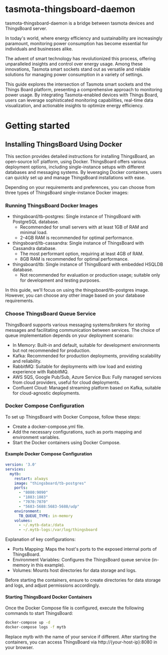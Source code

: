 # tasmota-thingsboard-daemon
tasmota-thingsboard-daemon is a bridge between tasmota devices and ThingsBoard server.

In today's world, where energy efficiency and sustainability are increasingly paramount,
monitoring power consumption has become essential for individuals and businesses alike.

The advent of smart technology has revolutionized this process, offering unparalleled insights and control over energy usage.
Among these innovations, Tasmota smart sockets stand out as versatile and reliable solutions for managing power consumption in a variety of settings.

This guide explores the intersection of Tasmota smart sockets and the Things Board platform, presenting a comprehensive approach to monitoring power usage. By integrating Tasmota-enabled devices with Things Board, users can leverage sophisticated monitoring capabilities, real-time data visualization, and actionable insights to optimize energy efficiency.


# Getting started

## Installing ThingsBoard Using Docker
This section provides detailed instructions for installing ThingsBoard, an open-source IoT platform, using Docker. ThingsBoard offers various deployment options, including single-instance setups with different databases and messaging systems. By leveraging Docker containers, users can quickly set up and manage ThingsBoard installations with ease.

Depending on your requirements and preferences, you can choose from three types of ThingsBoard single-instance Docker images:

### Running ThingsBoard Docker Images

* thingsboard/tb-postgres: Single instance of ThingsBoard with PostgreSQL database.
  * Recommended for small servers with at least 1GB of RAM and minimal load.
  * 2-4GB RAM is recommended for optimal performance.
* thingsboard/tb-cassandra: Single instance of ThingsBoard with Cassandra database.
  * The most performant option, requiring at least 4GB of RAM.
  * 8GB RAM is recommended for optimal performance.
* thingsboard/tb: Single instance of ThingsBoard with embedded HSQLDB database.
  * Not recommended for evaluation or production usage; suitable only for development and testing purposes.

In this guide, we'll focus on using the thingsboard/tb-postgres image. However, you can choose any other image based on your database requirements.

### Choose ThingsBoard Queue Service
ThingsBoard supports various messaging systems/brokers for storing messages and facilitating communication between services. The choice of queue implementation depends on your deployment scenario:

* In Memory: Built-in and default, suitable for development environments but not recommended for production.
* Kafka: Recommended for production deployments, providing scalability and reliability.
* RabbitMQ: Suitable for deployments with low load and existing experience with RabbitMQ.
* AWS SQS, Google Pub/Sub, Azure Service Bus: Fully managed services from cloud providers, useful for cloud deployments.
* Confluent Cloud: Managed streaming platform based on Kafka, suitable for cloud-agnostic deployments.

### Docker Compose Configuration
To set up ThingsBoard with Docker Compose, follow these steps:

* Create a docker-compose.yml file.
* Add the necessary configurations, such as ports mapping and environment variables.
* Start the Docker containers using Docker Compose.

#### Example Docker Compose Configuration

```yaml
version: '3.0'
services:
  mytb:
    restart: always
    image: "thingsboard/tb-postgres"
    ports:
      - "8080:9090"
      - "1883:1883"
      - "7070:7070"
      - "5683-5688:5683-5688/udp"
    environment:
      TB_QUEUE_TYPE: in-memory
    volumes:
      - ~/.mytb-data:/data
      - ~/.mytb-logs:/var/log/thingsboard
```

Explanation of key configurations:

* Ports Mapping: Maps the host's ports to the exposed internal ports of ThingsBoard.
* Environment Variables: Configures the ThingsBoard queue service (in-memory in this example).
* Volumes: Mounts host directories for data storage and logs.


Before starting the containers, ensure to create directories for data storage and logs, and adjust permissions accordingly.

#### Starting ThingsBoard Docker Containers
Once the Docker Compose file is configured, execute the following commands to start ThingsBoard:

```bash
docker-compose up -d
docker-compose logs -f mytb
```

Replace mytb with the name of your service if different. After starting the containers, you can access ThingsBoard via http://{your-host-ip}:8080 in your browser.